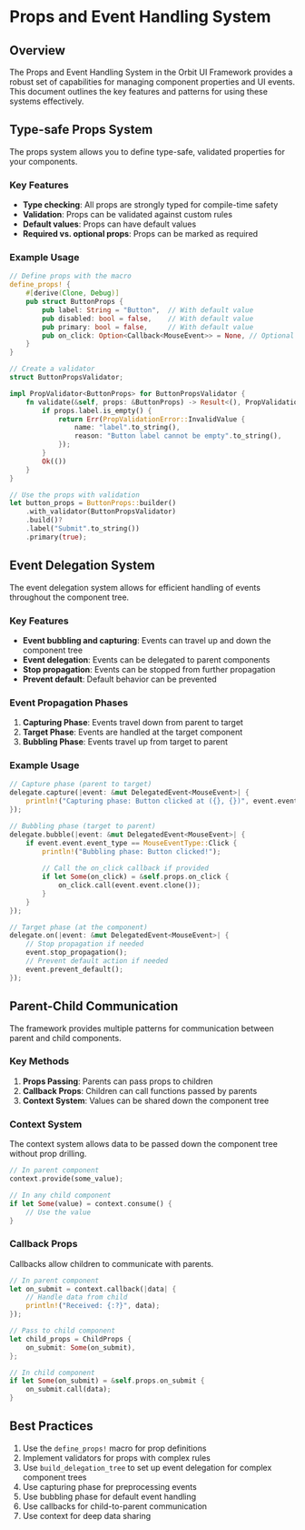 # Props and Event Handling System

## Overview

The Props and Event Handling System in the Orbit UI Framework provides a robust set of capabilities for managing component properties and UI events. This document outlines the key features and patterns for using these systems effectively.

## Type-safe Props System

The props system allows you to define type-safe, validated properties for your components.

### Key Features

- **Type checking**: All props are strongly typed for compile-time safety
- **Validation**: Props can be validated against custom rules
- **Default values**: Props can have default values
- **Required vs. optional props**: Props can be marked as required

### Example Usage

```rust
// Define props with the macro
define_props! {
    #[derive(Clone, Debug)]
    pub struct ButtonProps {
        pub label: String = "Button",  // With default value
        pub disabled: bool = false,    // With default value
        pub primary: bool = false,     // With default value
        pub on_click: Option<Callback<MouseEvent>> = None, // Optional callback
    }
}

// Create a validator
struct ButtonPropsValidator;

impl PropValidator<ButtonProps> for ButtonPropsValidator {
    fn validate(&self, props: &ButtonProps) -> Result<(), PropValidationError> {
        if props.label.is_empty() {
            return Err(PropValidationError::InvalidValue {
                name: "label".to_string(),
                reason: "Button label cannot be empty".to_string(),
            });
        }
        Ok(())
    }
}

// Use the props with validation
let button_props = ButtonProps::builder()
    .with_validator(ButtonPropsValidator)
    .build()?
    .label("Submit".to_string())
    .primary(true);
```

## Event Delegation System

The event delegation system allows for efficient handling of events throughout the component tree.

### Key Features

- **Event bubbling and capturing**: Events can travel up and down the component tree
- **Event delegation**: Events can be delegated to parent components
- **Stop propagation**: Events can be stopped from further propagation
- **Prevent default**: Default behavior can be prevented

### Event Propagation Phases

1. **Capturing Phase**: Events travel down from parent to target
2. **Target Phase**: Events are handled at the target component
3. **Bubbling Phase**: Events travel up from target to parent

### Example Usage

```rust
// Capture phase (parent to target)
delegate.capture(|event: &mut DelegatedEvent<MouseEvent>| {
    println!("Capturing phase: Button clicked at ({}, {})", event.event.x, event.event.y);
});

// Bubbling phase (target to parent)
delegate.bubble(|event: &mut DelegatedEvent<MouseEvent>| {
    if event.event.event_type == MouseEventType::Click {
        println!("Bubbling phase: Button clicked!");
        
        // Call the on_click callback if provided
        if let Some(on_click) = &self.props.on_click {
            on_click.call(event.event.clone());
        }
    }
});

// Target phase (at the component)
delegate.on(|event: &mut DelegatedEvent<MouseEvent>| {
    // Stop propagation if needed
    event.stop_propagation();
    // Prevent default action if needed
    event.prevent_default();
});
```

## Parent-Child Communication

The framework provides multiple patterns for communication between parent and child components.

### Key Methods

1. **Props Passing**: Parents can pass props to children
2. **Callback Props**: Children can call functions passed by parents
3. **Context System**: Values can be shared down the component tree

### Context System

The context system allows data to be passed down the component tree without prop drilling.

```rust
// In parent component
context.provide(some_value);

// In any child component
if let Some(value) = context.consume() {
    // Use the value
}
```

### Callback Props

Callbacks allow children to communicate with parents.

```rust
// In parent component
let on_submit = context.callback(|data| {
    // Handle data from child
    println!("Received: {:?}", data);
});

// Pass to child component
let child_props = ChildProps {
    on_submit: Some(on_submit),
};

// In child component
if let Some(on_submit) = &self.props.on_submit {
    on_submit.call(data);
}
```

## Best Practices

1. Use the `define_props!` macro for prop definitions
2. Implement validators for props with complex rules
3. Use `build_delegation_tree` to set up event delegation for complex component trees
4. Use capturing phase for preprocessing events
5. Use bubbling phase for default event handling
6. Use callbacks for child-to-parent communication
7. Use context for deep data sharing
